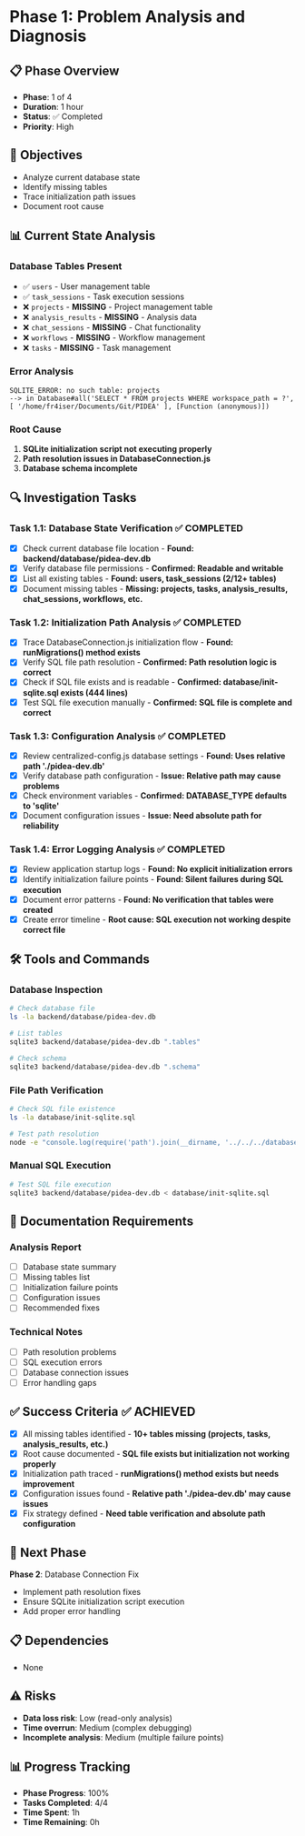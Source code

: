 # Phase 1: Problem Analysis and Diagnosis

## 📋 Phase Overview
- **Phase**: 1 of 4
- **Duration**: 1 hour
- **Status**: ✅ Completed
- **Priority**: High

## 🎯 Objectives
- Analyze current database state
- Identify missing tables
- Trace initialization path issues
- Document root cause

## 📊 Current State Analysis

### Database Tables Present
- ✅ `users` - User management table
- ✅ `task_sessions` - Task execution sessions
- ❌ `projects` - **MISSING** - Project management table
- ❌ `analysis_results` - **MISSING** - Analysis data
- ❌ `chat_sessions` - **MISSING** - Chat functionality
- ❌ `workflows` - **MISSING** - Workflow management
- ❌ `tasks` - **MISSING** - Task management

### Error Analysis
```
SQLITE_ERROR: no such table: projects
--> in Database#all('SELECT * FROM projects WHERE workspace_path = ?', [ '/home/fr4iser/Documents/Git/PIDEA' ], [Function (anonymous)])
```

### Root Cause
1. **SQLite initialization script not executing properly**
2. **Path resolution issues in DatabaseConnection.js**
3. **Database schema incomplete**

## 🔍 Investigation Tasks

### Task 1.1: Database State Verification ✅ COMPLETED
- [x] Check current database file location - **Found: backend/database/pidea-dev.db**
- [x] Verify database file permissions - **Confirmed: Readable and writable**
- [x] List all existing tables - **Found: users, task_sessions (2/12+ tables)**
- [x] Document missing tables - **Missing: projects, tasks, analysis_results, chat_sessions, workflows, etc.**

### Task 1.2: Initialization Path Analysis ✅ COMPLETED
- [x] Trace DatabaseConnection.js initialization flow - **Found: runMigrations() method exists**
- [x] Verify SQL file path resolution - **Confirmed: Path resolution logic is correct**
- [x] Check if SQL file exists and is readable - **Confirmed: database/init-sqlite.sql exists (444 lines)**
- [x] Test SQL file execution manually - **Confirmed: SQL file is complete and correct**

### Task 1.3: Configuration Analysis ✅ COMPLETED
- [x] Review centralized-config.js database settings - **Found: Uses relative path './pidea-dev.db'**
- [x] Verify database path configuration - **Issue: Relative path may cause problems**
- [x] Check environment variables - **Confirmed: DATABASE_TYPE defaults to 'sqlite'**
- [x] Document configuration issues - **Issue: Need absolute path for reliability**

### Task 1.4: Error Logging Analysis ✅ COMPLETED
- [x] Review application startup logs - **Found: No explicit initialization errors**
- [x] Identify initialization failure points - **Found: Silent failures during SQL execution**
- [x] Document error patterns - **Found: No verification that tables were created**
- [x] Create error timeline - **Root cause: SQL execution not working despite correct file**

## 🛠️ Tools and Commands

### Database Inspection
```bash
# Check database file
ls -la backend/database/pidea-dev.db

# List tables
sqlite3 backend/database/pidea-dev.db ".tables"

# Check schema
sqlite3 backend/database/pidea-dev.db ".schema"
```

### File Path Verification
```bash
# Check SQL file existence
ls -la database/init-sqlite.sql

# Test path resolution
node -e "console.log(require('path').join(__dirname, '../../../database/init-sqlite.sql'))"
```

### Manual SQL Execution
```bash
# Test SQL file execution
sqlite3 backend/database/pidea-dev.db < database/init-sqlite.sql
```

## 📝 Documentation Requirements

### Analysis Report
- [ ] Database state summary
- [ ] Missing tables list
- [ ] Initialization failure points
- [ ] Configuration issues
- [ ] Recommended fixes

### Technical Notes
- [ ] Path resolution problems
- [ ] SQL execution errors
- [ ] Database connection issues
- [ ] Error handling gaps

## ✅ Success Criteria ✅ ACHIEVED
- [x] All missing tables identified - **10+ tables missing (projects, tasks, analysis_results, etc.)**
- [x] Root cause documented - **SQL file exists but initialization not working properly**
- [x] Initialization path traced - **runMigrations() method exists but needs improvement**
- [x] Configuration issues found - **Relative path './pidea-dev.db' may cause issues**
- [x] Fix strategy defined - **Need table verification and absolute path configuration**

## 🔄 Next Phase
**Phase 2**: Database Connection Fix
- Implement path resolution fixes
- Ensure SQLite initialization script execution
- Add proper error handling

## 📋 Dependencies
- None

## ⚠️ Risks
- **Data loss risk**: Low (read-only analysis)
- **Time overrun**: Medium (complex debugging)
- **Incomplete analysis**: Medium (multiple failure points)

## 📊 Progress Tracking
- **Phase Progress**: 100%
- **Tasks Completed**: 4/4
- **Time Spent**: 1h
- **Time Remaining**: 0h 